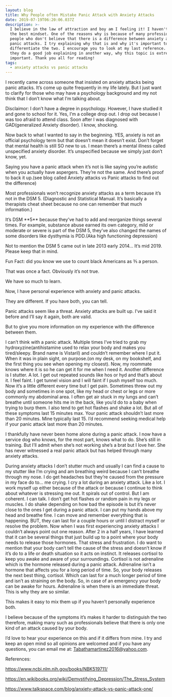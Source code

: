 ```yaml
---
layout: blog
title: Why People often Mistake Panic Attack with Anxiety Attacks
date: 2019-07-19T06:20:06.037Z
description: >-
  I believe in the law of attraction and boy am I feeling it! I haven't been in
  the best mindset. One of the reasons why is because of many professionals and
  people who don't believe that there is a difference between anxiety attacks &
  panic attacks. I try explaining why that is and why it's important to
  differentiate the two. I encourage you to look at my last reference. I believe
  they do a good job explaining in another way, why this topic is extremely
  important. Thank you all for reading!
tags:
  - anxiety attacks vs panic attacks
---
```

I recently came across someone that insisted on anxiety attacks being panic attacks. It’s come up quite frequently in my life lately. But I just want to clarify for those who may have a psychology background and my not think that I don’t know what I’m talking about.

Disclaimor: I don’t have a degree in psychology. However, I have studied it and gone to school for it.  Yes, I’m a college drop out. I drop out because I was too afraid to attend class. Soon after I was diagnosed with GAD(generalized Anxiety disorder). I know, shocking.

Now back to what I wanted to say in the beginning. YES, anxiety is not an official psychology term but that doesn’t mean it doesn’t exist. Don’t forget that mental health is still SO new to us. I mean there’s a mental illness called unspecified anxiety disorder. It’s unspecified because we simply just don’t know, yet. 

Saying you have a panic attack when it’s not is like saying you’re autistic when you actually have aspergers. They’re not the same. And there’s proof to back it up.(see blog called Anxiety attacks vs Panic attacks to find out the difference)

Most professionals won’t recognize anxiety attacks as a term because it’s not in the DSM 5. (Diagnostic and Statistical Manual. It’s basically a therapists cheat sheet because no one can remember that much information.)

It’s DSM \*\*5\*\* because they’ve had to add and reorganize things several times. For example, substance abuse earned its own category, mild or moderate or severe is part of the DSM 5, they’ve also changed the names of some disorders like dysthymia is PDD.(Aka high functioning depression)

Not to mention the DSM 5 came out in late 2013 early 2014… It’s mid 2019. Please keep that in mind. 

Fun Fact: did you know we use to count black Americans as ⅗ a person. 

That was once a fact. Obviously it’s not true.

We have so much to learn.

Now, I have personal experience with anxiety and panic attacks.

They are different. If you have both, you can tell.

Panic attacks seem like a threat. Anxiety attacks are built up. I’ve said it before and I’ll say it again, both are valid.

But to give you more information on my experience with the difference between them. 

I can’t think with a panic attack. Multiple times I’ve tried to grab my hydroxyzine(antihistamine used to relax your body and makes you tired/sleepy. Brand name is Vistaril) and couldn’t remember where I put it. When it was in plain sight, on purpose.(on my desk, on my bookshelf, and the first thing you see when opening my closest). Now, my roommate knows where it is so he can get it for me when I need it. Another difference is I stutter. A lot. I get out repeated sounds like hos or hyd and that’s about it. I feel faint. I get tunnel vision and I will faint if I push myself too much.  Now it’s a little different every time but I get pain. Sometimes threw out my body and sometimes in one spot, like my head or chest or legs or more commonly my abdominal area. I often get air stuck in my lungs and can’t breathe until someone hits me in the back, like you’d do to a baby when trying to burp them. I also tend to get hot flashes and shake a lot. But all of these symptoms last 15 minutes max. Your panic attack shouldn’t last more than 20 minutes. Mine typically last 15. I’d recommend seeking medical help if your panic attack last more than 20 minutes.

I thankfully have never been home alone during a panic attack. I now have a service dog who knows, for the most part, knows what to do. She’s still in training. But I’ll admit when she’s not working she’s a brat but I love her. She has never witnessed a real panic attack but has helped through many anxiety attacks.

During anxiety attacks I don’t stutter much and usually I can find a cause to my stutter like I’m crying and am breathing weird because I can’t breathe through my nose. I do get headaches but they’re caused from the pressure in my face do to… me crying. I cry a lot during an anxiety attack. Like a lot. I work myself up either because of the attack or because I continue to think about whatever is stressing me out. It spirals out of control. But I am coherent. I can talk. I don’t get hot flashes or random pain in my legs or muscles. I do shake depending on how bad the episode is but it’s never close to the ones I get during a panic attack. I can put my hands above my head and breathe fine. I can move and remember everything that is happening. BUT, they can last for a couple hours or until I distract myself or resolve the problem.  Now when I was first experiencing anxiety attacks I couldn’t always point out one reason. After 2 in a half years, I have learned that it can be several things that just build up to a point where your body needs to release those hormones. That stress and frustration. I do want to mention that your body can’t tell the cause of the stress and doesn’t know if it’s do to a life or death situation so it acts on instinct. It releases cortisol to keep you awake and aware of your surroundings. Cortisol is not adrenaline which is the hormone released during a panic attack. Adrenaline isn’t a hormone that affects you for a long period of time. So, your body releases the next best thing, cortisol. Which can last for a much longer period of time and isn’t as straining on the body. So, in case of an emergency your body can be awake for hours. Adrenaline is when there is an immediate threat. This is why they are so similar. 

This makes it easy to mix them up if you haven’t personally experience both. 

I believe because of the symptoms it’s makes it harder to distinguish the two therefore, making many such as professionals believe that there is only one kind of an attack caused by your body. 

I’d love to hear your experience on this and if it differs from mine. I try and keep an open mind so all opinions are welcomed and if you have any questions, you can email me at: Tabathamartinez2016@yahoo.com.

References: 

https://www.ncbi.nlm.nih.gov/books/NBK519711/

https://en.wikibooks.org/wiki/Demystifying_Depression/The_Stress_System

https://www.talkspace.com/blog/anxiety-attack-vs-panic-attack-one/
